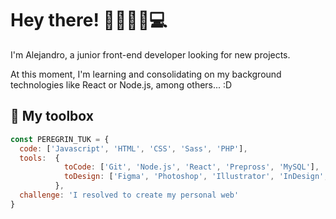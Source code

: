 # Hey there! 👋🏼🧔🏼💻
I'm Alejandro, a junior front-end developer looking for new projects.

At this moment, I'm learning and consolidating on my background technologies like React or Node.js, among others... :D


<!--## 🧰 Skills and more...-->
## 🧰 My toolbox
```js
const PEREGRIN_TUK = {
  code: ['Javascript', 'HTML', 'CSS', 'Sass', 'PHP'],
  tools:  {
            toCode: ['Git', 'Node.js', 'React', 'Prepross', 'MySQL'],
            toDesign: ['Figma', 'Photoshop', 'Illustrator', 'InDesign', 'WordPress']
          },
  challenge: 'I resolved to create my personal web'
}
```

<!--
## 👨🏻‍💻 Projects

- 🌐 Projecto 1 - Breve descripción.
- 🌐 Projecto 2 - Breve descripción.
- 👾 Projecto 3 - Breve descripción.
- 🤖 Projecto 4 - Breve descripción.
- ...


## 📫 Reach me

Iconos de mis RRSS con enlace a las mismas.

-->